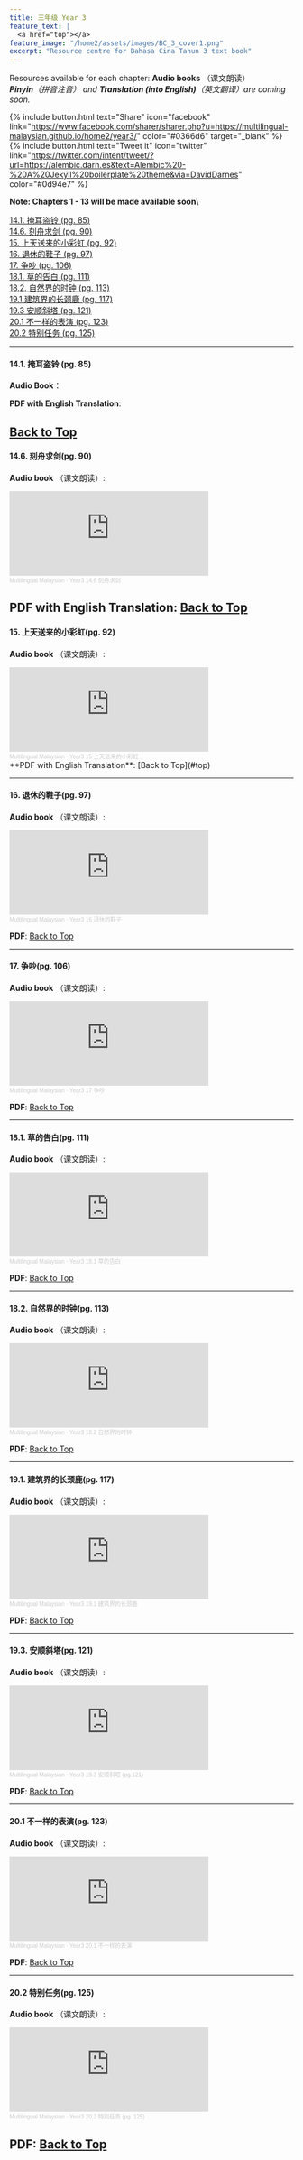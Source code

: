 ```yaml
---
title: 三年级 Year 3 
feature_text: |
  <a href="top"></a>
feature_image: "/home2/assets/images/BC_3_cover1.png"
excerpt: "Resource centre for Bahasa Cina Tahun 3 text book"
---
```

Resources available for each chapter: **Audio books** （课文朗读）\
***Pinyin**（拼音注音） and **Translation (into English)**（英文翻译）are coming soon.*

{% include button.html text="Share" icon="facebook" link="https://www.facebook.com/sharer/sharer.php?u=https://multilingual-malaysian.github.io/home2/year3/" color="#0366d6" target="_blank" %}  {% include button.html text="Tweet it" icon="twitter" link="https://twitter.com/intent/tweet/?url=https://alembic.darn.es&text=Alembic%20-%20A%20Jekyll%20boilerplate%20theme&via=DavidDarnes" color="#0d94e7" %}

**Note: Chapters 1 - 13 will be made available soon**\
<!--
[1. 上学的路 (pg. 2)] - *coming soon*\
[2. 魔豆传心意 (pg. 7)] - *coming soon*\
[3. 鸟儿筑巢 (pg. 12)] - *coming soon*\
[4.1. 爸爸的大手 (pg. 17)] - *coming soon*\
[4.2. 百衲被的故事 (pg. 19)] - *coming soon*\
[5.1. 被子的大地 (pg. 28)] - *coming soon*\
[5.2. 月亮渴了 (pg. 30)] - *coming soon*\
[6. 小猫和老虎 (pg. 34)] - *coming soon*\
[7. 纸船 (pg. 39)] - *coming soon*\
[8. 神奇的三维打印 (pg. 44)] - *coming soon*\
[9. 马来亚橡胶之父——陈齐贤 (pg. 53)] - *coming soon*\
[10. 天鹅长住的地方 (pg. 58)] - *coming soon*\
[11. 竹筒饭 (pg. 64)] - *coming soon*\
[12. 蔡伦造纸 (pg. 69)] - *coming soon*\
[13.1. 快乐识字 (pg. 78)] - *coming soon*\
[13.2. 丰收歌 (pg. 80)] - *coming soon*\
-->
[14.1. 掩耳盗铃 (pg. 85)](#14.1)\
[14.6. 刻舟求剑 (pg. 90)](#14.6)\
[15. 上天送来的小彩虹 (pg. 92)](#15)\
[16. 退休的鞋子 (pg. 97)](#16)\
[17. 争吵 (pg. 106)](#17)\
[18.1. 草的告白 (pg. 111)](#18.1)\
[18.2. 自然界的时钟 (pg. 113)](#18.2)\
[19.1 建筑界的长颈鹿 (pg. 117)](#19.1)\
[19.3 安顺斜塔 (pg. 121)](#19.3)\
[20.1 不一样的表演 (pg. 123)](#20.1)\
[20.2 特别任务 (pg. 125)](#20.2)

<!--
----
#### 1. 上学的路 (pg. 2)
----
#### 2. 魔豆传心意 (pg. 7)
----
#### 3. 鸟儿筑巢 (pg. 12)
----
#### 4.1. 爸爸的大手 (pg. 17)
----
#### 4.2. 百衲被的故事 (pg. 19)
----
#### 5.1. 被子的大地 (pg. 28)
----
#### 5.2. 月亮渴了 (pg. 30)
----
#### 6. 小猫和老虎 (pg. 34)
----
#### 7. 纸船 (pg. 39)
----
#### 8. 神奇的三维打印 (pg. 44)
----
#### 9. 马来亚橡胶之父——陈齐贤 (pg. 53)
----
#### 10. 天鹅长住的地方 (pg. 58)
----
#### 11. 竹筒饭 (pg. 64)
----
#### 12. 蔡伦造纸 (pg. 69)
----
#### 13.1. 快乐识字 (pg. 78)
----
#### 13.2. 丰收歌 (pg. 80)
-->
----
#### 14.1. 掩耳盗铃 <a name="14.1"></a>(pg. 85)
**Audio Book**： 

**PDF with English Translation**:

[Back to Top](#top)
----
#### 14.6. 刻舟求剑<a name="14.6"></a>(pg. 90)
**Audio book** （课文朗读）:
<iframe width="70%" height="150" scrolling="no" frameborder="no" allow="autoplay" src="https://w.soundcloud.com/player/?url=https%3A//api.soundcloud.com/tracks/1338948136&color=%23ff5500&auto_play=false&hide_related=false&show_comments=true&show_user=true&show_reposts=false&show_teaser=true&visual=true"></iframe><div style="font-size: 10px; color: #cccccc;line-break: anywhere;word-break: normal;overflow: hidden;white-space: nowrap;text-overflow: ellipsis; font-family: Interstate,Lucida Grande,Lucida Sans Unicode,Lucida Sans,Garuda,Verdana,Tahoma,sans-serif;font-weight: 100;"><a href="https://soundcloud.com/multilingual-malaysian" title="Multilingual Malaysian" target="_blank" style="color: #cccccc; text-decoration: none;">Multilingual Malaysian</a> · <a href="https://soundcloud.com/multilingual-malaysian/year3-146" title="Year3 14.6 刻舟求剑" target="_blank" style="color: #cccccc; text-decoration: none;">Year3 14.6 刻舟求剑</a></div>

**PDF with English Translation**:
[Back to Top](#top)
----
#### 15. 上天送来的小彩虹<a name="15"></a>(pg. 92)
**Audio book** （课文朗读）:
<iframe width="70%" height="150" scrolling="no" frameborder="no" allow="autoplay" src="https://w.soundcloud.com/player/?url=https%3A//api.soundcloud.com/tracks/1339041664&color=%23ff5500&auto_play=false&hide_related=false&show_comments=true&show_user=true&show_reposts=false&show_teaser=true&visual=true"></iframe><div style="font-size: 10px; color: #cccccc;line-break: anywhere;word-break: normal;overflow: hidden;white-space: nowrap;text-overflow: ellipsis; font-family: Interstate,Lucida Grande,Lucida Sans Unicode,Lucida Sans,Garuda,Verdana,Tahoma,sans-serif;font-weight: 100;"><a href="https://soundcloud.com/multilingual-malaysian" title="Multilingual Malaysian" target="_blank" style="color: #cccccc; text-decoration: none;">Multilingual Malaysian</a> · <a href="https://soundcloud.com/multilingual-malaysian/year3-15" title="Year3 15 上天送来的小彩虹" target="_blank" style="color: #cccccc; text-decoration: none;">Year3 15 上天送来的小彩虹</a></div>
**PDF with English Translation**:
[Back to Top](#top)

----
#### 16. 退休的鞋子<a name="16"></a>(pg. 97)
**Audio book** （课文朗读）:
<iframe width="70%" height="150" scrolling="no" frameborder="no" allow="autoplay" src="https://w.soundcloud.com/player/?url=https%3A//api.soundcloud.com/tracks/1339806514&color=%23ff5500&auto_play=false&hide_related=false&show_comments=true&show_user=true&show_reposts=false&show_teaser=true&visual=true"></iframe><div style="font-size: 10px; color: #cccccc;line-break: anywhere;word-break: normal;overflow: hidden;white-space: nowrap;text-overflow: ellipsis; font-family: Interstate,Lucida Grande,Lucida Sans Unicode,Lucida Sans,Garuda,Verdana,Tahoma,sans-serif;font-weight: 100;"><a href="https://soundcloud.com/multilingual-malaysian" title="Multilingual Malaysian" target="_blank" style="color: #cccccc; text-decoration: none;">Multilingual Malaysian</a> · <a href="https://soundcloud.com/multilingual-malaysian/year3-16" title="Year3 16 退休的鞋子" target="_blank" style="color: #cccccc; text-decoration: none;">Year3 16 退休的鞋子</a></div>

**PDF**:
[Back to Top](#top)

----
#### 17. 争吵<a name="17"></a>(pg. 106)
**Audio book** （课文朗读）:
<iframe width="70%" height="150" scrolling="no" frameborder="no" allow="autoplay" src="https://w.soundcloud.com/player/?url=https%3A//api.soundcloud.com/tracks/1339806901&color=%23ff5500&auto_play=false&hide_related=false&show_comments=true&show_user=true&show_reposts=false&show_teaser=true&visual=true"></iframe><div style="font-size: 10px; color: #cccccc;line-break: anywhere;word-break: normal;overflow: hidden;white-space: nowrap;text-overflow: ellipsis; font-family: Interstate,Lucida Grande,Lucida Sans Unicode,Lucida Sans,Garuda,Verdana,Tahoma,sans-serif;font-weight: 100;"><a href="https://soundcloud.com/multilingual-malaysian" title="Multilingual Malaysian" target="_blank" style="color: #cccccc; text-decoration: none;">Multilingual Malaysian</a> · <a href="https://soundcloud.com/multilingual-malaysian/year3-17" title="Year3 17 争吵" target="_blank" style="color: #cccccc; text-decoration: none;">Year3 17 争吵</a></div>

**PDF**:
[Back to Top](#top)

----
#### 18.1. 草的告白<a name="18.1"></a>(pg. 111)
**Audio book** （课文朗读）:
<iframe width="70%" height="150" scrolling="no" frameborder="no" allow="autoplay" src="https://w.soundcloud.com/player/?url=https%3A//api.soundcloud.com/tracks/1339807657&color=%23ff5500&auto_play=false&hide_related=false&show_comments=true&show_user=true&show_reposts=false&show_teaser=true&visual=true"></iframe><div style="font-size: 10px; color: #cccccc;line-break: anywhere;word-break: normal;overflow: hidden;white-space: nowrap;text-overflow: ellipsis; font-family: Interstate,Lucida Grande,Lucida Sans Unicode,Lucida Sans,Garuda,Verdana,Tahoma,sans-serif;font-weight: 100;"><a href="https://soundcloud.com/multilingual-malaysian" title="Multilingual Malaysian" target="_blank" style="color: #cccccc; text-decoration: none;">Multilingual Malaysian</a> · <a href="https://soundcloud.com/multilingual-malaysian/year3-181" title="Year3 18.1 草的告白" target="_blank" style="color: #cccccc; text-decoration: none;">Year3 18.1 草的告白</a></div>

**PDF**:
[Back to Top](#top)

----
#### 18.2. 自然界的时钟<a name="18.2"></a>(pg. 113)
**Audio book** （课文朗读）:
<iframe width="70%" height="150" scrolling="no" frameborder="no" allow="autoplay" src="https://w.soundcloud.com/player/?url=https%3A//api.soundcloud.com/tracks/1339808560&color=%23ff5500&auto_play=false&hide_related=false&show_comments=true&show_user=true&show_reposts=false&show_teaser=true&visual=true"></iframe><div style="font-size: 10px; color: #cccccc;line-break: anywhere;word-break: normal;overflow: hidden;white-space: nowrap;text-overflow: ellipsis; font-family: Interstate,Lucida Grande,Lucida Sans Unicode,Lucida Sans,Garuda,Verdana,Tahoma,sans-serif;font-weight: 100;"><a href="https://soundcloud.com/multilingual-malaysian" title="Multilingual Malaysian" target="_blank" style="color: #cccccc; text-decoration: none;">Multilingual Malaysian</a> · <a href="https://soundcloud.com/multilingual-malaysian/year3-182" title="Year3 18.2 自然界的时钟" target="_blank" style="color: #cccccc; text-decoration: none;">Year3 18.2 自然界的时钟</a></div>

**PDF**:
[Back to Top](#top)

----
#### 19.1. 建筑界的长颈鹿<a name="19.1"></a>(pg. 117)
**Audio book** （课文朗读）:
<iframe width="70%" height="150" scrolling="no" frameborder="no" allow="autoplay" src="https://w.soundcloud.com/player/?url=https%3A//api.soundcloud.com/tracks/1339809238&color=%23ff5500&auto_play=false&hide_related=false&show_comments=true&show_user=true&show_reposts=false&show_teaser=true&visual=true"></iframe><div style="font-size: 10px; color: #cccccc;line-break: anywhere;word-break: normal;overflow: hidden;white-space: nowrap;text-overflow: ellipsis; font-family: Interstate,Lucida Grande,Lucida Sans Unicode,Lucida Sans,Garuda,Verdana,Tahoma,sans-serif;font-weight: 100;"><a href="https://soundcloud.com/multilingual-malaysian" title="Multilingual Malaysian" target="_blank" style="color: #cccccc; text-decoration: none;">Multilingual Malaysian</a> · <a href="https://soundcloud.com/multilingual-malaysian/year3-191" title="Year3 19.1 建筑界的长颈鹿" target="_blank" style="color: #cccccc; text-decoration: none;">Year3 19.1 建筑界的长颈鹿</a></div>

**PDF**:
[Back to Top](#top)

----
#### 19.3. 安顺斜塔<a name="19.3"></a>(pg. 121)
**Audio book** （课文朗读）:
<iframe width="70%" height="150" scrolling="no" frameborder="no" allow="autoplay" src="https://w.soundcloud.com/player/?url=https%3A//api.soundcloud.com/tracks/1339810228&color=%23ff5500&auto_play=false&hide_related=false&show_comments=true&show_user=true&show_reposts=false&show_teaser=true&visual=true"></iframe><div style="font-size: 10px; color: #cccccc;line-break: anywhere;word-break: normal;overflow: hidden;white-space: nowrap;text-overflow: ellipsis; font-family: Interstate,Lucida Grande,Lucida Sans Unicode,Lucida Sans,Garuda,Verdana,Tahoma,sans-serif;font-weight: 100;"><a href="https://soundcloud.com/multilingual-malaysian" title="Multilingual Malaysian" target="_blank" style="color: #cccccc; text-decoration: none;">Multilingual Malaysian</a> · <a href="https://soundcloud.com/multilingual-malaysian/year3-193" title="Year3 19.3 安顺斜塔 (pg.121)" target="_blank" style="color: #cccccc; text-decoration: none;">Year3 19.3 安顺斜塔 (pg.121)</a></div>

**PDF**:
[Back to Top](#top)

----
#### 20.1 不一样的表演<a name="20.1"></a>(pg. 123)
**Audio book** （课文朗读）:
<iframe width="70%" height="150" scrolling="no" frameborder="no" allow="autoplay" src="https://w.soundcloud.com/player/?url=https%3A//api.soundcloud.com/tracks/1339810579&color=%23ff5500&auto_play=false&hide_related=false&show_comments=true&show_user=true&show_reposts=false&show_teaser=true&visual=true"></iframe><div style="font-size: 10px; color: #cccccc;line-break: anywhere;word-break: normal;overflow: hidden;white-space: nowrap;text-overflow: ellipsis; font-family: Interstate,Lucida Grande,Lucida Sans Unicode,Lucida Sans,Garuda,Verdana,Tahoma,sans-serif;font-weight: 100;"><a href="https://soundcloud.com/multilingual-malaysian" title="Multilingual Malaysian" target="_blank" style="color: #cccccc; text-decoration: none;">Multilingual Malaysian</a> · <a href="https://soundcloud.com/multilingual-malaysian/year3-201" title="Year3 20.1 不一样的表演" target="_blank" style="color: #cccccc; text-decoration: none;">Year3 20.1 不一样的表演</a></div>

**PDF**:
[Back to Top](#top)

----
#### 20.2 特别任务<a name="20.2"></a>(pg. 125)
**Audio book** （课文朗读）:
<iframe width="70%" height="150" scrolling="no" frameborder="no" allow="autoplay" src="https://w.soundcloud.com/player/?url=https%3A//api.soundcloud.com/tracks/1342233886&color=%23ff5500&auto_play=false&hide_related=false&show_comments=true&show_user=true&show_reposts=false&show_teaser=true&visual=true"></iframe><div style="font-size: 10px; color: #cccccc;line-break: anywhere;word-break: normal;overflow: hidden;white-space: nowrap;text-overflow: ellipsis; font-family: Interstate,Lucida Grande,Lucida Sans Unicode,Lucida Sans,Garuda,Verdana,Tahoma,sans-serif;font-weight: 100;"><a href="https://soundcloud.com/multilingual-malaysian" title="Multilingual Malaysian" target="_blank" style="color: #cccccc; text-decoration: none;">Multilingual Malaysian</a> · <a href="https://soundcloud.com/multilingual-malaysian/year3-202-pg-125" title="Year3 20.2 特别任务 (pg. 125)" target="_blank" style="color: #cccccc; text-decoration: none;">Year3 20.2 特别任务 (pg. 125)</a></div>

**PDF**:
[Back to Top](#top)
----

